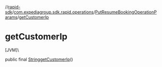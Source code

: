 //[rapid-sdk](../../../index.md)/[com.expediagroup.sdk.rapid.operations](../index.md)/[PutResumeBookingOperationParams](index.md)/[getCustomerIp](get-customer-ip.md)

# getCustomerIp

[JVM]\

public final [String](https://docs.oracle.com/javase/8/docs/api/java/lang/String.html)[getCustomerIp](get-customer-ip.md)()
